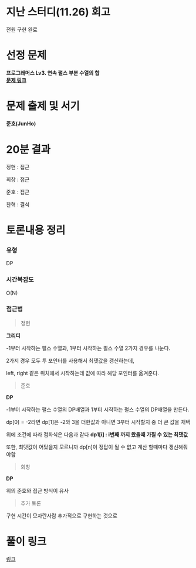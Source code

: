 # 지난 스터디(11.26) 회고

전원 구현 완료

# 선정 문제
<b> 프로그래머스 Lv3. 연속 펄스 부분 수열의 합 </b>
<br>
<b> [문제 링크](https://school.programmers.co.kr/learn/courses/30/lessons/161988) </b>

# 문제 출제 및 서기
<b> 준호(JunHo) </b>

# 20분 결과
<p> 정현 : 접근 </p>
<p> 회창 : 접근 </p>
<p> 준호 : 접근 </p>
<p> 찬혁 : 결석 </p>

# 토론내용 정리
### 유형
<P> DP </P>

### 시간복잡도
<p> O(N) </p>

### 접근법

> 정현

<b> 그리디 </b>

<p> -1부터 시작하는 펄스 수열과, 1부터 시작하는 펄스 수열 2가지 경우를 나눈다. </p>
<p> 2가지 경우 모두 투 포인터를 사용해서 최댓값을 갱신하는데, </p>
<p> left, right 같은 위치에서 시작하는데 값에 따라 해당 포인터를 옮겨준다. </p>

> 준호

<b> DP </b>
<p> -1부터 시작하는 펄스 수열의 DP배열과 1부터 시작하는 펄스 수열의 DP배열을 만든다. </p>
<p> dp[0] = -2라면 dp[1]은 -2와 3을 더한값과 아니면 3부터 시작할지 중 더 큰 값을 채택 </p>
<p> 위에 조건에 따라 점화식은 다음과 같다 <strong> dp1[i] : i번째 까지 왔을때 가질 수 있는 최댓값 </strong> </p>
<p> 또한, 최댓값이 어딨을지 모르니까 dp[n]이 정답이 될 수 없고 계산 할때마다 갱신해줘야함</p>

> 회창

<b> DP </b>
<p> 위의 준호와 접근 방식이 유사 </p>

> 추가 토론

구현 시간이 모자란사람 추가적으로 구현하는 것으로

# 풀이 링크

<a href="https://github.com/The-Four-Error-Pickers/Algorithm-Study/tree/main/Private%20Solve/프로그래머스/161988.%20%EC%97%B0%EC%86%8D%20%ED%8E%84%EC%8A%A4%20%EB%B6%80%EB%B6%84%20%EC%88%98%EC%97%B4%EC%9D%98%20%ED%95%A9">링크</a>
